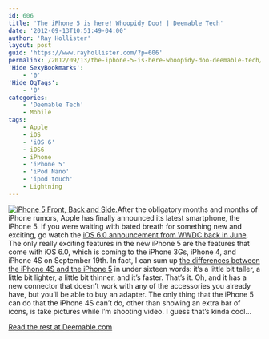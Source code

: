 ```yaml
---
id: 606
title: 'The iPhone 5 is here! Whoopidy Doo! | Deemable Tech'
date: '2012-09-13T10:51:49-04:00'
author: 'Ray Hollister'
layout: post
guid: 'https://www.rayhollister.com/?p=606'
permalink: /2012/09/13/the-iphone-5-is-here-whoopidy-doo-deemable-tech/
'Hide SexyBookmarks':
    - '0'
'Hide OgTags':
    - '0'
categories:
    - 'Deemable Tech'
    - Mobile
tags:
    - Apple
    - iOS
    - 'iOS 6'
    - iOS6
    - iPhone
    - 'iPhone 5'
    - 'iPod Nano'
    - 'ipod touch'
    - Lightning
---
```


[![](http://deemable.com/media/2012/09/iPhone5-300x300.jpg "iPhone 5 Front, Back and Side.")](http://deemable.com/2012/09/the-iphone-5-is-here-whoopidy-doo/)After the obligatory months and months of iPhone rumors, Apple has finally announced its latest smartphone, the iPhone 5. If you were waiting with bated breath for something new and exciting, go watch the [iOS 6.0 announcement from WWDC back in June](http://www.apple.com/apple-events/june-2012/ "Apple - Apple Events - Apple Special Event June 2012"). The only really exciting features in the new iPhone 5 are the features that come with iOS 6.0, which is coming to the iPhone 3Gs, iPhone 4, and iPhone 4S on September 19th. In fact, I can sum up [the differences between the iPhone 4S and the iPhone 5](http://www.apple.com/iphone/compare-iphones/ "Apple - iPhone 5 - Compare specifications between iPhone models.") in under sixteen words: it’s a little bit taller, a little bit lighter, a little bit thinner, and it’s faster. That’s it. Oh, and it has a new connector that doesn’t work with any of the accessories you already have, but you’ll be able to buy an adapter. The only thing that the iPhone 5 can do that the iPhone 4S can’t do, other than showing an extra bar of icons, is take pictures while I’m shooting video. I guess that’s kinda cool…

[Read the rest at Deemable.com](http://deemable.com/2012/09/the-iphone-5-is-here-whoopidy-doo/ "The iPhone 5 is here! Whoopidy Doo! | Deemable Tech")